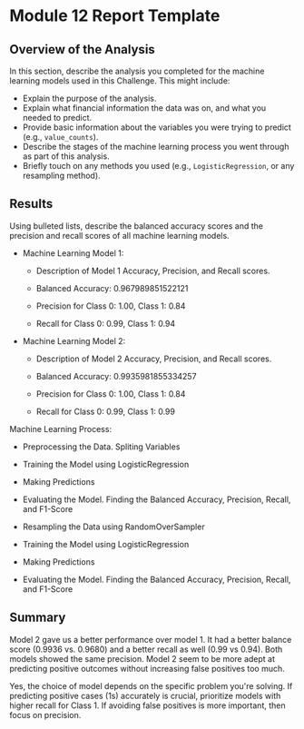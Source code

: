 # Module 12 Report Template

## Overview of the Analysis

In this section, describe the analysis you completed for the machine learning models used in this Challenge. This might include:

* Explain the purpose of the analysis.
* Explain what financial information the data was on, and what you needed to predict.
* Provide basic information about the variables you were trying to predict (e.g., `value_counts`).
* Describe the stages of the machine learning process you went through as part of this analysis.
* Briefly touch on any methods you used (e.g., `LogisticRegression`, or any resampling method).

## Results

Using bulleted lists, describe the balanced accuracy scores and the precision and recall scores of all machine learning models.

* Machine Learning Model 1:
  * Description of Model 1 Accuracy, Precision, and Recall scores.

  * Balanced Accuracy: 0.967989851522121
  * Precision for Class 0: 1.00, Class 1: 0.84
  * Recall for Class 0: 0.99, Class 1: 0.94


* Machine Learning Model 2:
  * Description of Model 2 Accuracy, Precision, and Recall scores.

  * Balanced Accuracy: 0.9935981855334257
  * Precision for Class 0: 1.00, Class 1: 0.84
  * Recall for Class 0: 0.99, Class 1: 0.99
 


Machine Learning Process:
* Preprocessing the Data. Spliting Variables
* Training the Model using LogisticRegression
* Making Predictions
* Evaluating the Model. Finding the Balanced Accuracy, Precision, Recall, and F1-Score

* Resampling the Data using RandomOverSampler
* Training the Model using LogisticRegression
* Making Predictions
* Evaluating the Model. Finding the Balanced Accuracy, Precision, Recall, and F1-Score




## Summary

Model 2 gave us a better performance over model 1. It had a better balance score (0.9936 vs. 0.9680) and a better recall as well (0.99 vs 0.94). Both models showed the same precision. Model 2 seem to be more adept at predicting positive outcomes without increasing false positives too much. 

Yes, the choice of model depends on the specific problem you're solving. If predicting positive cases (1s) accurately is crucial, prioritize models with higher recall for Class 1. If avoiding false positives is more important, then focus on precision. 



